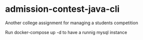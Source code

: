 # admission-contest-java-cli
Another college assignment for managing a students competition

Run docker-compose up -d to have a  runnig mysql instance

